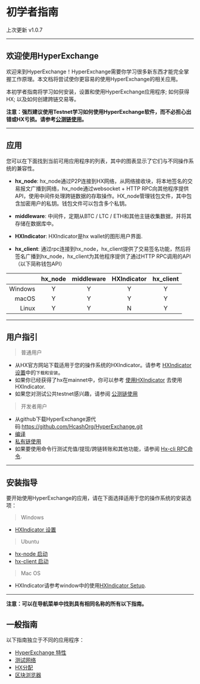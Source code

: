 # 初学者指南

上次更新 v1.0.7

---

## 欢迎使用HyperExchange 

欢迎来到HyperExchange！HyperExchange需要你学习很多新东西才能完全掌握工作原理。本文档将尝试使你更容易的使用HyperExchange的相关应用。

本初学者指南将学习如何安装，设置和使用HyperExchange应用程序; 如何获得HX; 以及如何创建跨链交易等。

**注意：强烈建议使用Testnet学习如何使用HyperExchange软件，而不必担心出错或HX亏损。请参考[公测链使用](/getting-started/public-testnet.md)。**

---
    
## 应用 

您可以在下面找到当前可用应用程序的列表，其中的图表显示了它们与不同操作系统的兼容性。

* **hx_node**: hx_node通过P2P连接到HX网络，从网络接收块，将本地签名的交易报文广播到网络，hx_node通过websocket + HTTP RPC向其他程序提供API，使用中间件处理跨链数据的存取操作。HX_node管理钱包文件，其中包含加密用户的私钥。钱包文件可以包含多个私钥。

* **middleware**: 中间件，定期从BTC / LTC / ETH和其他主链收集数据，并将其存储在数据库中。

* **HXIndicator**: HXIndicator是hx wallet的图形用户界面.

* **hx_client**: 通过rpc连接到hx_node，hx_client提供了交易签名功能，然后将签名广播到hx_node，hx_client为其他程序提供了通过HTTP RPC调用的API（以下简称钱包API）

|           | hx_node | middleware | HXIndicator | hx_client |
| ---------:|:----:|:---------:|:------:|:------:|
| Windows   | Y    | Y         | Y      | Y      |
| macOS     | Y    | Y         | Y      | Y      |
| Linux     | Y    | Y         | N      | Y      |


---

## 用户指引

> 普通用户

* 从HX官方网站下载适用于您的操作系统的HXIndicator。请参考 [HXIndicator设置](/wallets/hxindicator-setup.md)中的`下载和安装`。
* 如果你已经获得了hx在mainnet中，你可以参考 [使用HXIndicator](/wallets/hxindicator-using-account.md) 去使用 HXIndicator. 
* 如果您对测试公共testnet感兴趣，请参阅 [公测链使用](/getting-started/public-testnet.md)

> 开发者用户

* 从github下载HyperExchange源代码:<https://github.com/HcashOrg/HyperExchange.git>
* [编译](/wallets/hx-building.md)
* [私有链使用](/getting-started/private-testnet.md)
* 如果要使用命令行测试充值/提现/跨链转账和其他功能，请参阅 [Hx-cli RPC命令](/wallets/hxwallet-cli-rpc-commands.md).

---

## 安装指导

要开始使用HyperExchange的应用，请在下面选择适用于您的操作系统的安装选项：

> Windows

* [HXIndicator 设置](/wallets/hxindicator-setup.md)

> Ubuntu

* [hx-node 启动](/wallets/hxnode-setup.md)
* [hx-client 启动](/wallets/hxwallet-cli.md)

> Mac OS

* HXIndicator请参考window中的使用[HXIndicator Setup](/wallets/hxindicator-setup.md).

---

**注意：可以在导航菜单中找到具有相同名称的所有以下指南。**


## 一般指南

以下指南独立于不同的应用程序：

* [HyperExchange 特性](/getting-started/hx-features.md)
* [测试网络](/getting-started/private-testnet.md)
* [HX分配](/getting-started/obtaining-hx-test.md)
* [区块浏览器](/getting-started/using-the-block-explorer.md)
